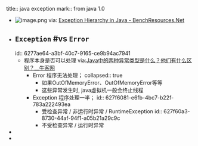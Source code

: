 title:: java exception
mark:: from java 1.0

- ![image.png](../assets/exception-hierarchy-in-java.webp)
  via: [Exception Hierarchy in Java - BenchResources.Net](https://www.benchresources.net/exception-hierarchy-in-java/)
- ## `Exception` #vs `Error`
  id:: 6277ae64-a3bf-40c7-9165-ce9b94ac7941
  - 程序本身是否可以处理 via:[Java中的两种异常类型是什么？他们有什么区别？__牛客网](https://www.nowcoder.com/questionTerminal/3ded1983c85c4ae197e005bd31777bc7?toCommentId=80958)
    - Error 程序无法处理；
      collapsed:: true
      - 如果OutOfMemoryError、OutOfMemoryError等等
      - 这些异常发生时, java虚拟机一般会终止线程
    - Exception 程序处理一半；
      id:: 627f6081-e6fb-4bc7-b22f-783a222493ea
      - 受检查异常 / 非运行时异常 / RuntimeException
        id:: 627f60a3-8730-44af-94f1-a05b21a29c9c
      - 不受检查异常 / 运行时异常
-
-